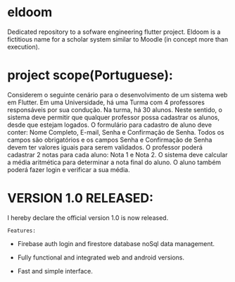 # eldoom

Dedicated repository to a sofware engineering flutter project. Eldoom is a fictitious name for a scholar system similar to Moodle (in concept more than execution).
# project scope(Portuguese):

Considerem o seguinte cenário para o desenvolvimento de um sistema web em Flutter.
Em uma Universidade, há uma Turma com 4 professores responsáveis por sua condução. 
Na turma, há 30 alunos. Neste sentido, o sistema deve permitir que qualquer professor possa 
cadastrar os alunos, desde que estejam logados. O formulário para cadastro de aluno deve 
conter: Nome Completo, E-mail, Senha e Confirmação de Senha. Todos os campos são 
obrigatórios e os campos Senha e Confirmação de Senha devem ter valores iguais para 
serem validados. O professor poderá cadastrar 2 notas para cada aluno: Nota 1 e Nota 2. O 
sistema deve calcular a média aritmética para determinar a nota final do aluno. O aluno 
também poderá fazer login e verificar a sua média.


# VERSION 1.0 RELEASED: 

I hereby declare the official version 1.0 is now released.

    Features:

* Firebase auth login and firestore database noSql data management.

* Fully functional and integrated web and android versions.

* Fast and simple interface.


